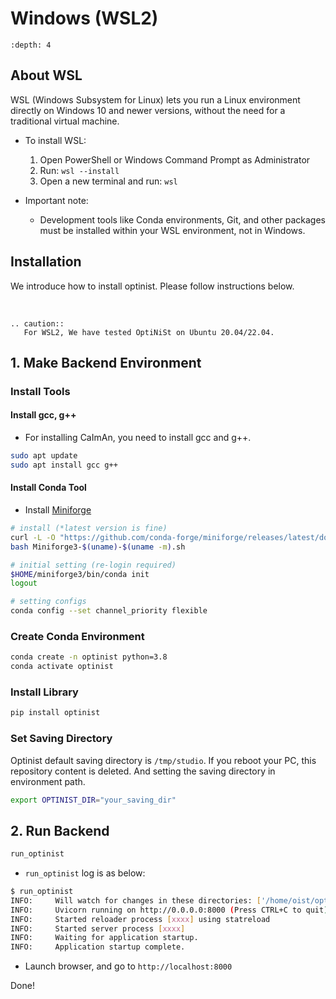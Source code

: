 # Windows (WSL2)

```{contents}
:depth: 4
```

## About WSL

WSL (Windows Subsystem for Linux) lets you run a Linux environment directly on Windows 10 and newer versions, without the need for a traditional virtual machine.

- To install WSL:
  1. Open PowerShell or Windows Command Prompt as Administrator
  2. Run: `wsl --install`
  3. Open a new terminal and run: `wsl`

- Important note:
  - Development tools like Conda environments, Git, and other packages must be installed within your WSL environment, not in Windows.

## Installation

We introduce how to install optinist.
Please follow instructions below.

<br />

```{eval-rst}
.. caution::
   For WSL2, We have tested OptiNiSt on Ubuntu 20.04/22.04.
```

## 1. Make Backend Environment

### Install Tools

#### Install gcc, g++

- For installing CaImAn, you need to install gcc and g++.

```bash
sudo apt update
sudo apt install gcc g++
```

#### Install Conda Tool

- Install [Miniforge](https://github.com/conda-forge/miniforge)

```bash
# install (*latest version is fine)
curl -L -O "https://github.com/conda-forge/miniforge/releases/latest/download/Miniforge3-$(uname)-$(uname -m).sh"
bash Miniforge3-$(uname)-$(uname -m).sh

# initial setting (re-login required)
$HOME/miniforge3/bin/conda init
logout

# setting configs
conda config --set channel_priority flexible
```

### Create Conda Environment

```bash
conda create -n optinist python=3.8
conda activate optinist
```

### Install Library

```bash
pip install optinist
```

### Set Saving Directory

Optinist default saving directory is `/tmp/studio`. If you reboot your PC, this repository content is deleted. And setting the saving directory in environment path.

```bash
export OPTINIST_DIR="your_saving_dir"
```

## 2. Run Backend

```bash
run_optinist
```

- `run_optinist` log is as below:

```bash
$ run_optinist
INFO:     Will watch for changes in these directories: ['/home/oist/optinist']
INFO:     Uvicorn running on http://0.0.0.0:8000 (Press CTRL+C to quit)
INFO:     Started reloader process [xxxx] using statreload
INFO:     Started server process [xxxx]
INFO:     Waiting for application startup.
INFO:     Application startup complete.
```

- Launch browser, and go to `http://localhost:8000`

Done!
